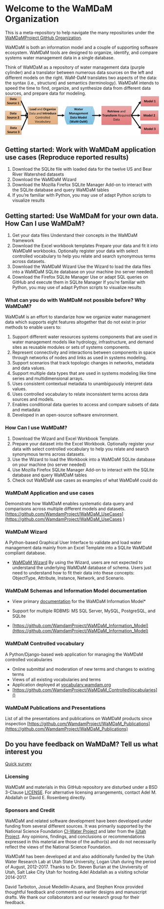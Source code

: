 # Welcome to the WaMDaM Organization
This is a meta-repository to help navigate the many repositories under the [WaMDaMProject GitHub Organization](https://github.com/WamdamProject).

WaMDaM is both an information model and a couple of supporting software ecosystem. WaMDaM tools are designed to organize, identify, and compare systems water management data in a single database. 

Think of WaMDaM as a repository of water management data (purple cylinder) and a translator between numerous data sources on the left and different models on the right. WaM-DaM translates two aspects of the data: the syntax (i.e., structure) and semantics (terminology). WaMDaM intends to speed the time to find, organize, and synthesize data from different data sources, and prepare data for modeling.
![](https://github.com/WamdamProject/WaMDaM-software-ecosystem/blob/master/files/WaMDaM_workflow.jpg)


## Getting started: Work with WaMDaM application use cases (Reproduce reported results)

1.	Download the SQLite file with loaded data for the twelve US and Bear River Watershed datasets 
2.	Download the WaMDaM Wizard 
3.	Download the Mozilla Firefox SQLite Manager Add-on to interact with the SQLite database and query WaMDaM tables    
4.	If you’re familiar with Python, you may use of adapt Python scripts to visualize results

## Getting started: Use WaMDaM for your own data. How Can I use WaMDaM?   
1.	Get your data files 
    Understand their concepts in the WaMDaM framework
2.	Download the Excel workbook templates
    Prepare your data and fit it into WaMDaM workbooks.  Optionally register your data with select controlled vocabulary to help you relate and search synonymous terms across datasets.  
3.	Download the WaMDaM Wizard 
    Use the Wizard to load the data files into a WaMDaM SQLite database on your machine (no server needed)  
4.	Download the Firefox SQLite Manager
    Use or adapt SQL queries on GitHub and execute them in SQLite Manager 
    If you’re familiar with Python, you may use of adapt Python scripts to visualize results   

   

### What can you do with WaMDaM not possible before? Why WaMDaM?
WaMDaM is an effort to standarize how we organize water management data which supports eight features altogether that do not exist in prior methods to enable users to: 
1. Support different water resources systems components that are used in water management models like hydrology, infrastructure, and demand sites as reusable modules or sets of systems components.   
2. Represent connectivity and interactions between components in space through networks of nodes and links as used in systems modeling. 
3. Support scenarios that track topologic changes in networks, metadata and data values. 
4. Support multiple data types that are used in systems modeling like time series and multidimensional arrays.  
5. Uses consistent contextual metadata to unambiguously interpret data values.
6. Uses controlled vocabulary to relate inconsistent terms across data sources and models.  
7. Enables conditional data queries to access and compare subsets of data and metadata 
8. Developed in an open-source software environment.  


### How Can I use WaMDaM? 
1. Download the Wizard and Excel Workbook Template.  
2. Prepare your dataset into the Excel Workbook. Optionally register your data with select controlled vocabulary to help you relate and search synonymous terms across datasets.  
3. Use the Wizard to load the Workbook into a WaMDaM SQLite database on your machine (no server needed)  
4. Use Mozilla Firefox SQLite Manager Add-on to interact with the SQLite database and query WaMDaM tables    
5. Check out WaMDaM use cases as examples of what WaMDaM could do


### WaMDaM Application and use cases  
Demonstrate how WaMDaM enables systematic data query and comparisons across multiple different models and datasets.
[https://github.com/WamdamProject/WaMDaM_UseCases](https://github.com/WamdamProject/WaMDaM_UseCases
) 


### WaMDaM Wizard  
A Python-based Graphical User Interface to validate and load water management data mainly from an Excel Template into a SQLite WaMDaM compliant database.  
* [WaMDaM Wizard](https://github.com/WamdamProject/WaMDaM_Wizard) 
By using the Wizard, users are not expected to understand the underlying WaMDaM database of schema. Users just need to understand how to fit their data into these concepts: ObjectType, Attribute, Instance, Network, and Scenario. 


### WaMDaM Schemas and Information Model documentation  
* View primary [documentation](https://github.com/WamdamProject/WaMDaM_Information_Model) for the WaMDaM Information Model* 

* Support for multiple RDBMS: MS SQL Server, MySQL, PostgreSQL, and SQLite
* [https://github.com/WamdamProject/WaMDaM_Information_Model](https://github.com/WamdamProject/WaMDaM_Information_Model) 


### WaMDaM Controlled vocabulary  
A Python/Django-based web application for managing the WaMDaM controlled vocabularies
* Online submittal and moderation of new terms and changes to existing terms
* Views of all existing vocabularies and terms
* Application deployed at [vocabulary.wamdam.org](http://vocabulary.wamdam.org)
* [https://github.com/WamdamProject/WaMDaM_ControlledVocabularies]()



### WaMDaM Publications and Presentations  
List of all the presentations and publications on WaMDaM products since inspection 
[https://github.com/WamdamProject/WaMDaM_Publications](https://github.com/WamdamProject/WaMDaM_Publications)



## Do you have feedback on WaMDaM? Tell us what interest you 
[Quick survey](https://goo.gl/forms/SQROuovc2Cs4bmZB3)


### Licensing  
WaMDaM and materials in this GitHub repository are disturbed under a BSD 3-Clause [LICENSE](/LICENSE). 
For alternative licensing arrangements, contact Adel M. Abdallah or David E. Rosenberg directly.    
  

### Sponsors and Credit 
WaMDaM and related software development have been developed under funding from several different sources. It was primarily supported by the National Science Foundation <a href="http://www.nsf.gov/awardsearch/showAward?AWD_ID=1135482" target="_blank">CI-Water Project</a> and later from the <a href="https://www.nsf.gov/awardsearch/showAward?AWD_ID=1208732" target="_blank">iUtah Project</a>. 
Any opinions, findings, and conclusions or recommendations expressed in this material are those of the author(s) and do not necessarily reflect the views of the National Science Foundation.    

WaMDaM has been developed at and also additionally funded by the Utah Water Research Lab at Utah State University, Logan Utah during the period of August, 2012-2017. Thanks to Dr. Steven Burian at the Unviversity of Utah, Salt Lake City Utah for hosting Adel Abdallah as a visiting scholar 2014-2017.

David Tarboton, Josué Medellín-Azuara, and Stephen Knox provided thoughtful feedback and comments on earlier designs and manuscript drafts. We thank our collaborators and our research group for their feedback. 

